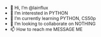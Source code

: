 - 👋 Hi, I’m @lainflux
- 👀 I’m interested in PYTHON
- 🌱 I’m currently learning PYTHON, CS50p
- 💞️ I’m looking to collaborate on NOTHING
- 📫 How to reach me MESSAGE ME 

<!---
lemonandlymer/lemonandlymer is a ✨ special ✨ repository because its `README.md` (this file) appears on your GitHub profile.
You can click the Preview link to take a look at your changes.
--->
